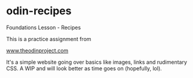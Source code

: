 # odin-recipes
Foundations Lesson - Recipes

This is a practice assignment from 

www.theodinproject.com

It's a simple website going over basics like images, links and rudimentary CSS. A WIP and will look better as time goes on (hopefully, lol).